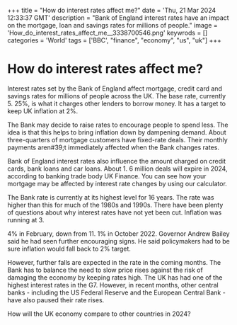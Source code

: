 +++
title = "How do interest rates affect me?"
date = 'Thu, 21 Mar 2024 12:33:37 GMT'
description = "Bank of England interest rates have an impact on the mortgage, loan and savings rates for millions of people."
image = 'How_do_interest_rates_affect_me__3338700546.png'
keywrods =  []
categories = 'World'
tags = ['BBC', "finance", "economy", "us", "uk"]
+++

# How do interest rates affect me?

Interest rates set by the Bank of England affect mortgage, credit card and savings rates for millions of people across the UK.
The base rate, currently 5.
25%, is what it charges other lenders to borrow money.
It has a target to keep UK inflation at 2%.

The Bank may decide to raise rates to encourage people to spend less.
The idea is that this helps to bring inflation down by dampening demand.
About three-quarters of mortgage customers have fixed-rate deals.
Their monthly payments aren<bb>#39;t immediately affected when the Bank changes rates.

Bank of England interest rates also influence the amount charged on credit cards, bank loans and car loans.
About 1.
6 million deals will expire in 2024, according to banking trade body UK Finance.
You can see how your mortgage may be affected by interest rate changes by using our calculator.

The Bank rate is currently at its highest level for 16 years.
The rate was higher than this for much of the 1980s and 1990s.
There have been plenty of questions about why interest rates have not yet been cut.
Inflation was running at 3.

4% in February, down from 11.
1% in October 2022.
Governor Andrew Bailey said he had seen further encouraging signs.
He said policymakers had to be sure inflation would fall back to 2% target.

However, further falls are expected in the rate in the coming months.
The Bank has to balance the need to slow price rises against the risk of damaging the economy by keeping rates high.
The UK has had one of the highest interest rates in the G7.
However, in recent months, other central banks - including the US Federal Reserve and the European Central Bank - have also paused their rate rises.

How will the UK economy compare to other countries in 2024?


